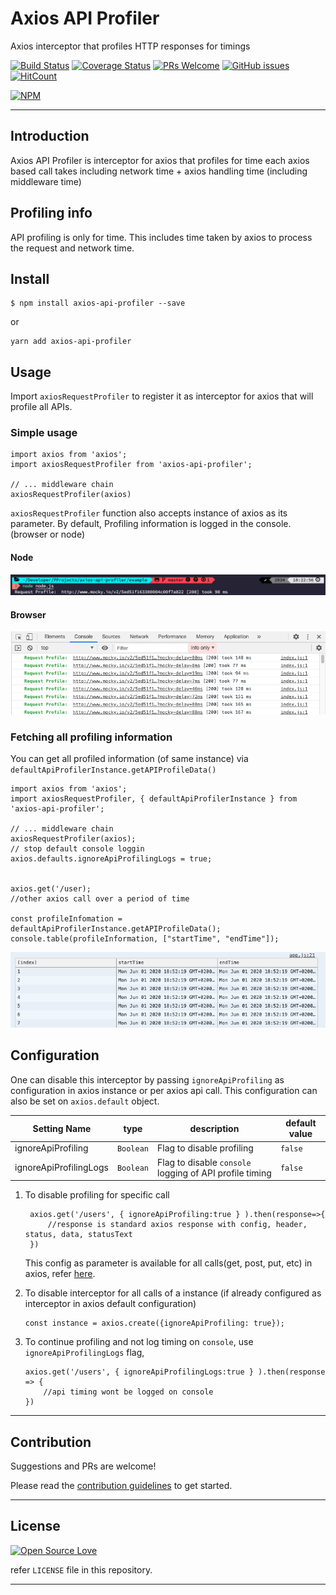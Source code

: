 # Axios API Profiler

Axios interceptor that profiles HTTP responses for timings

[![Build Status](https://travis-ci.org/anubhavsrivastava/axios-api-profiler.svg?branch=master)](https://travis-ci.org/anubhavsrivastava/axios-api-profiler)
[![Coverage Status](https://coveralls.io/repos/github/anubhavsrivastava/axios-api-profiler/badge.svg?branch=master)](https://coveralls.io/github/anubhavsrivastava/axios-api-profiler?branch=master)
[![PRs Welcome](https://img.shields.io/badge/PRs-welcome-brightgreen.svg?style=flat-square)](http://makeapullrequest.com)
[![GitHub issues](https://img.shields.io/github/issues/anubhavsrivastava/axios-api-profiler.svg?style=flat-square)](https://github.com/anubhavsrivastava/axios-api-profiler/issues)
[![HitCount](http://hits.dwyl.io/anubhavsrivastava/axios-api-profiler.svg)](http://hits.dwyl.io/anubhavsrivastava/axios-api-profiler)

[![NPM](https://nodei.co/npm/axios-api-profiler.png?downloads=true&stars=true)](https://nodei.co/npm/axios-api-profiler/)

<!-- toc -->

<!-- tocstop -->

---

## Introduction

Axios API Profiler is interceptor for axios that profiles for time each axios based call takes including network time + axios handling time (including middleware time)

## Profiling info

API profiling is only for time. This includes time taken by axios to process the request and network time.

## Install

```
$ npm install axios-api-profiler --save
```

or

```
yarn add axios-api-profiler
```

## Usage

Import `axiosRequestProfiler` to register it as interceptor for axios that will profile all APIs.

### Simple usage

    import axios from 'axios';
    import axiosRequestProfiler from 'axios-api-profiler';

    // ... middleware chain
    axiosRequestProfiler(axios)

`axiosRequestProfiler` function also accepts instance of axios as its parameter.
By default, Profiling information is logged in the console. (browser or node)

#### Node

![On Node](./img/node.png)

#### Browser

![On Node](./img/browser.png)

### Fetching all profiling information

You can get all profiled information (of same instance) via `defaultApiProfilerInstance.getAPIProfileData()`

    import axios from 'axios';
    import axiosRequestProfiler, { defaultApiProfilerInstance } from 'axios-api-profiler';

    // ... middleware chain
    axiosRequestProfiler(axios);
    // stop default console loggin
    axios.defaults.ignoreApiProfilingLogs = true;


    axios.get('/user);
    //other axios call over a period of time

    const profileInfomation = defaultApiProfilerInstance.getAPIProfileData();
    console.table(profileInformation, ["startTime", "endTime"]);

![All records](./img/records.png)

## Configuration

One can disable this interceptor by passing `ignoreApiProfiling` as configuration in axios instance or per axios api call. This configuration can also be set on `axios.default` object.

| Setting Name           | type      | description                                             | default value |
| ---------------------- | --------- | ------------------------------------------------------- | ------------- |
| ignoreApiProfiling     | `Boolean` | Flag to disable profiling                               | `false`       |
| ignoreApiProfilingLogs | `Boolean` | Flag to disable `console` logging of API profile timing | `false`       |

1. To disable profiling for specific call


        axios.get('/users', { ignoreApiProfiling:true } ).then(response=>{
            //response is standard axios response with config, header, status, data, statusText
        })

    This config as parameter is available for all calls(get, post, put, etc) in axios, refer [here](https://www.npmjs.com/package/axios#request-method-aliases).

2.  To disable interceptor for all calls of a instance (if already configured as interceptor in axios default configuration)

        const instance = axios.create({ignoreApiProfiling: true});

3.  To continue profiling and not log timing on `console`, use `ignoreApiProfilingLogs` flag,

        axios.get('/users', { ignoreApiProfilingLogs:true } ).then(response => {
            //api timing wont be logged on console
        })

---

## Contribution

Suggestions and PRs are welcome!

Please read the [contribution guidelines](CONTRIBUTING.md) to get started.

<!-- Change contributing.md -->

---

## License

[![Open Source Love](https://badges.frapsoft.com/os/mit/mit.svg?v=102)](LICENSE)

refer `LICENSE` file in this repository.

---
